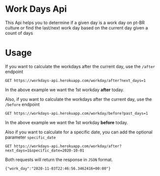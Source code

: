 # Work Days Api
This Api helps you to determine if a given day is a work day on pt-BR culture or find the last/next work day based on the current day given a count of days

# Usage
If you want to calculate the workdays after the current day, use the `/after` endpoint

    GET https://workdays-api.herokuapp.com/workday/after?next_days=1

In the above example we want the 1st workday **after** today.

Also, if you want to calculate the workdays after the current day, use the `/before` endpoint

    GET https://workdays-api.herokuapp.com/workday/before?past_days=1

In the above example we want the 1st workday **before** today. 

Also if you want to calculate for a specific date, you can add the optional parameter `specific_date`

    GET https://workdays-api.herokuapp.com/workday/after?next_days=1&specific_date=2020-10-01

Both requests will return the response in `JSON` format.

    {"work_day":"2020-11-03T22:46:56.3462416+00:00"}